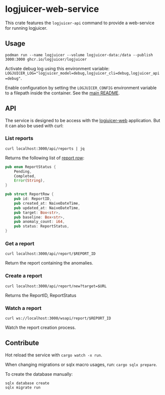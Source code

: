 # logjuicer-web-service

This crate features the `logjuicer-api` command to provide a web-service for running logjuicer.


## Usage

```ShellSession
podman run --name logjuicer --volume logjuicer-data:/data --publish 3000:3000 ghcr.io/logjuicer/logjuicer
```

Activate debug log using this environment variable: `LOGJUICER_LOG="logjuicer_model=debug,logjuicer_cli=debug,logjuicer_api=debug"`.

Enable configuration by setting the `LOGJUICER_CONFIG` environment variable to a filepath inside the container. See the [main README](../../README.md#Configure).

## API

The service is designed to be access with the [logjuicer-web](../web) application.
But it can also be used with curl:


### List reports

```ShellSession
curl localhost:3000/api/reports | jq
```

Returns the following list of [report row](../report/src/report_row.rs):

```rust
pub enum ReportStatus {
    Pending,
    Completed,
    Error(String),
}

pub struct ReportRow {
    pub id: ReportID,
    pub created_at: NaiveDateTime,
    pub updated_at: NaiveDateTime,
    pub target: Box<str>,
    pub baseline: Box<str>,
    pub anomaly_count: i64,
    pub status: ReportStatus,
}
```

### Get a report

```ShellSession
curl localhost:3000/api/report/$REPORT_ID
```

Return the report containing the anomalies.

### Create a report

```ShellSession
curl localhost:3000/api/report/new?target=$URL
```

Returns the ReportID, ReportStatus

### Watch a report

```ShellSession
curl ws://localhost:3000/wsapi/report/$REPORT_ID
```

Watch the report creation process.


## Contribute

Hot reload the service with `cargo watch -x run`.

When changing migrations or sqlx macro usages, run: `cargo sqlx prepare`.

To create the database manually:

```ShellSession
sqlx database create
sqlx migrate run
```
